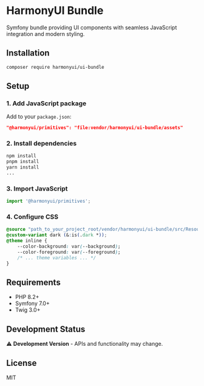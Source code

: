 # HarmonyUI Bundle

Symfony bundle providing UI components with seamless JavaScript integration and modern styling.

## Installation

```bash
composer require harmonyui/ui-bundle
```

## Setup

### 1. Add JavaScript package

Add to your `package.json`:

```json
"@harmonyui/primitives": "file:vendor/harmonyui/ui-bundle/assets"
```

### 2. Install dependencies

```bash
npm install
pnpm install
yarn install
...
```

### 3. Import JavaScript

```javascript
import '@harmonyui/primitives';
```

### 4. Configure CSS

```css
@source "path_to_your_project_root/vendor/harmonyui/ui-bundle/src/Resources/config/styles/**/*";
@custom-variant dark (&:is(.dark *));
@theme inline {
    --color-background: var(--background);
    --color-foreground: var(--foreground);
    /* ... theme variables ... */
}
```

## Requirements

- PHP 8.2+
- Symfony 7.0+
- Twig 3.0+

## Development Status

⚠️ **Development Version** - APIs and functionality may change.

## License

MIT